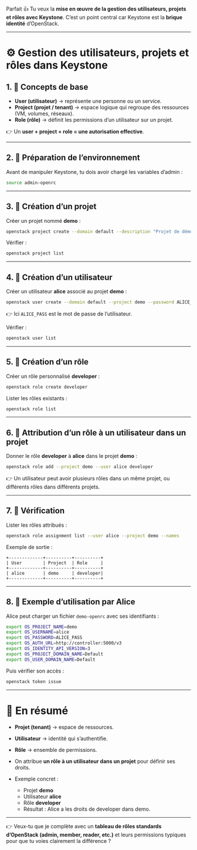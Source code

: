 Parfait 👍 Tu veux la **mise en œuvre de la gestion des utilisateurs, projets et rôles avec Keystone**.
C’est un point central car Keystone est la **brique identité** d’OpenStack.

---

# ⚙️ Gestion des utilisateurs, projets et rôles dans Keystone

## 1. 🔹 Concepts de base

* **User (utilisateur)** → représente une personne ou un service.
* **Project (projet / tenant)** → espace logique qui regroupe des ressources (VM, volumes, réseaux).
* **Role (rôle)** → définit les permissions d’un utilisateur sur un projet.

👉 Un **user + project + role = une autorisation effective**.

---

## 2. 🔹 Préparation de l’environnement

Avant de manipuler Keystone, tu dois avoir chargé les variables d’admin :

```bash
source admin-openrc
```

---

## 3. 🔹 Création d’un projet

Créer un projet nommé **demo** :

```bash
openstack project create --domain default --description "Projet de démonstration" demo
```

Vérifier :

```bash
openstack project list
```

---

## 4. 🔹 Création d’un utilisateur

Créer un utilisateur **alice** associé au projet **demo** :

```bash
openstack user create --domain default --project demo --password ALICE_PASS alice
```

👉 Ici `ALICE_PASS` est le mot de passe de l’utilisateur.

Vérifier :

```bash
openstack user list
```

---

## 5. 🔹 Création d’un rôle

Créer un rôle personnalisé **developer** :

```bash
openstack role create developer
```

Lister les rôles existants :

```bash
openstack role list
```

---

## 6. 🔹 Attribution d’un rôle à un utilisateur dans un projet

Donner le rôle **developer** à **alice** dans le projet **demo** :

```bash
openstack role add --project demo --user alice developer
```

👉 Un utilisateur peut avoir plusieurs rôles dans un même projet, ou différents rôles dans différents projets.

---

## 7. 🔹 Vérification

Lister les rôles attribués :

```bash
openstack role assignment list --user alice --project demo --names
```

Exemple de sortie :

```
+-------------+----------+----------+
| User        | Project  | Role     |
+-------------+----------+----------+
| alice       | demo     | developer|
+-------------+----------+----------+
```

---

## 8. 🔹 Exemple d’utilisation par Alice

Alice peut charger un fichier `demo-openrc` avec ses identifiants :

```bash
export OS_PROJECT_NAME=demo
export OS_USERNAME=alice
export OS_PASSWORD=ALICE_PASS
export OS_AUTH_URL=http://controller:5000/v3
export OS_IDENTITY_API_VERSION=3
export OS_PROJECT_DOMAIN_NAME=Default
export OS_USER_DOMAIN_NAME=Default
```

Puis vérifier son accès :

```bash
openstack token issue
```

---

# 📌 En résumé

* **Projet (tenant)** → espace de ressources.
* **Utilisateur** → identité qui s’authentifie.
* **Rôle** → ensemble de permissions.
* On attribue **un rôle à un utilisateur dans un projet** pour définir ses droits.
* Exemple concret :

  * Projet **demo**
  * Utilisateur **alice**
  * Rôle **developer**
  * Résultat : Alice a les droits de developer dans demo.

---

👉 Veux-tu que je complète avec un **tableau de rôles standards d’OpenStack (admin, member, reader, etc.)** et leurs permissions typiques pour que tu voies clairement la différence ?
